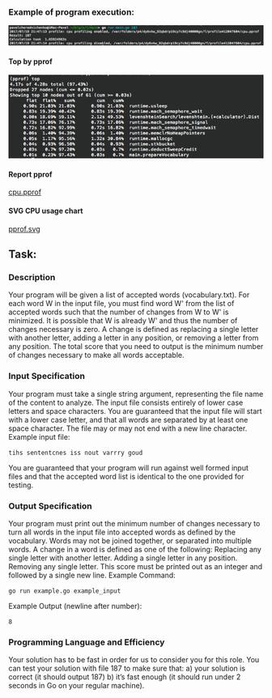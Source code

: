 ### Example of program execution:

![screenshot1](./screenshot.png)

#### Top by pprof

![screenshot2](./screenshot2.png)

#### Report pprof

[cpu.pprof](./cpu.pprof)

#### SVG CPU usage chart

[pprof.svg](./pprof.svg)

## Task:

### Description
Your program will be given a list of accepted words (vocabulary.txt). For each word W in the input file, you must find word W' from the list of accepted words such that the number of changes from W to W' is minimized. It is possible that W is already W' and thus the number of changes necessary is zero. A change is defined as replacing a single letter with another letter, adding a letter in any position, or removing a letter from any position. The total score that you need to output is the minimum number of changes necessary to make all words acceptable.
### Input Specification
Your program must take a single string argument, representing the file name of the content to analyze. The input file consists entirely of lower case letters and space characters. You are guaranteed that the input file will start with a lower case letter, and that all words are separated by at least one space character. The file may or may not end with a new line character.
Example input file:
```
tihs sententcnes iss nout varrry goud
```
You are guaranteed that your program will run against well formed input files and that the accepted word list is identical to the one provided for testing.
### Output Specification
Your program must print out the minimum number of changes necessary to turn all words in the input file into accepted words as defined by the vocabulary. Words may not be joined together, or separated into multiple words. A change in a word is defined as one of the following: Replacing any single letter with another letter. Adding a single letter in any position. Removing any single letter. This score must be printed out as an integer and followed by a single new line.
Example Command:
```
go run example.go example_input
```
Example Output (newline after number):
```
8
```
### Programming Language and Efficiency
Your solution has to be fast in order for us to consider you for this role. You can test your solution with file 187 to make sure that: a) your solution is correct (it should output 187) b) it’s fast enough (it should run under 2 seconds in Go on your regular machine).
